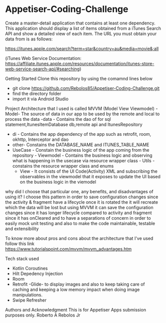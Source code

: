 # Appetiser-Coding-Challenge
Create a master-detail application that contains at least one dependency. This application should display a list of items obtained from a iTunes Search API and show a detailed view of each item. The URL you must obtain your data from is as follows:


https://itunes.apple.com/search?term=star&country=au&media=movie&;all

(iTunes Web Service Documentation: https://affiliate.itunes.apple.com/resources/documentation/itunes-store-web-service-search-api/#searching)

Getting Started
Clone this repository by using the comamnd lines below
 - git clone https://github.com/Rebolos85/Appetiser-Coding-Challenge.git
  - find the directory folder 
  - import it via Android Studio
  
  Project Architecture that I used is called MVVM (Model View Viewmodel)
    -Model-  The source of data in our app to be used by the remote and local to process the data
    -data - Contains the dao of for sql statement,ItunesItemDatabase db,remote api and ItunesRepository
   - di -  Contains the app dependency of the app such as retrofit, room, okhttp, Interceptor and dao  
   - other- Constains the DATABASE_NAME and ITUNES_TABLE_NAME
   - UseCase - Constain the business logic of the app coming from the repository
    - Viewmodel - Contains the business logic and observing what is happening in the usecase via resource wrapper class
    - Utils - constains the resource wrapper class and enums
     - View - It consists of the UI Code(Activity) XML and subscribing the observables in the viewmodel that it exposes to update the UI based on the
     business logic in the viemodel
     
why did I choose that particular one, any benefits, and disadvantages of using it?
 I choose this pattern in order to save configuration changes since the activity & fragment have a lifecycle once it is rotated the it will recreate which the data will be lost
 but using MVVM it can save the configuration changes since it has longer lifecycle compared to activity and fragment since it has onCleared and to have a separations of concern in order to easily mock unit testing and also 
 to make the code maintainable, testable and extensibility 
 
 To know more about pros and cons about the architecture that I've used follow this link https://www.tutorialspoint.com/mvvm/mvvm_advantages.htm
 
  Tech stack used
   - Kotlin Coroutines
   - Hilt Depedency Injection
   - Room
   - Retrofit
   -Glide- to display images and also to keep taking care of caching and keeping a low memory impact when doing image manipulations.
   - Swipe Refresher
   
   Authors and Acknowledgment
   This is for Appetiser Apps submission purposes only.
    Roberto A Rebolos Jr
  
